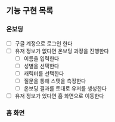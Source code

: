 ## 기능 구현 목록

### 온보딩 
- [ ] 구글 계정으로 로그인 한다
- [ ] 유저 정보가 없다면 온보딩 과정을 진행한다
  - [ ] 이름을 입력한다 
  - [ ] 성별을 선택한다
  - [ ] 캐릭터를 선택한다
  - [ ] 질문을 통해 스탯을 측정한다
  - [ ] 온보딩 결과를 토대로 유저를 생성한다
- [ ] 유저 정보가 있다면 홈 화면으로 이동한다 

### 홈 화면 